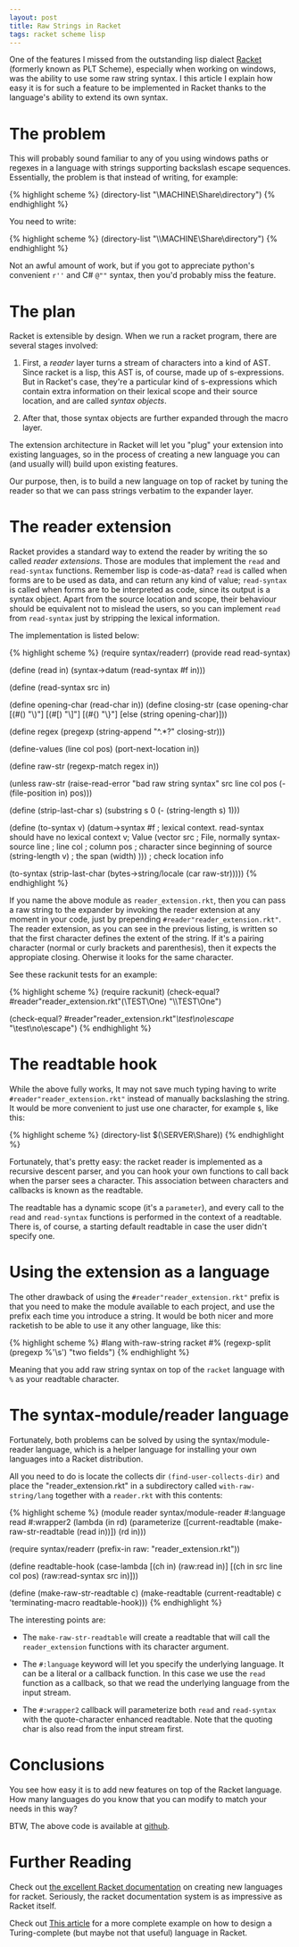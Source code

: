 ```yaml
---
layout: post
title: Raw Strings in Racket 
tags: racket scheme lisp
---
```


One of the features I missed from the outstanding lisp dialect
[Racket](http://www.racket-lang.org/) (formerly known as PLT Scheme),
especially when working on windows, was the ability to use some raw
string syntax. I this article I explain how easy it is for such a
feature to be implemented in Racket thanks to the language's ability
to extend its own syntax.  

# The problem

This will probably sound familiar to any of you using windows paths or
regexes in a language with strings supporting backslash escape
sequences. Essentially, the problem is that instead of writing, for
example:

{% highlight scheme %}
(directory-list "\\MACHINE\Share\directory")
{% endhighlight %}

You need to write:

{% highlight scheme %}
(directory-list "\\\\MACHINE\\Share\\directory")
{% endhighlight %}

Not an awful amount of work, but if you got to appreciate python's
convenient ``r''`` and C# ``@""`` syntax, then you'd probably miss the
feature. 

# The plan

Racket is extensible by design. When we run a racket program, there
are several stages involved:

1. First, a _reader_ layer turns a stream of characters into a kind of
AST. Since racket is a lisp, this AST is, of course, made up of
s-expressions. But in Racket's case, they're a particular kind of
s-expressions which contain extra information on their lexical scope
and their source location, and are called _syntax objects_.

2. After that, those syntax objects are further expanded through the
macro layer.

The extension architecture in Racket will let you "plug" your
extension into existing languages, so in the process of creating a new
language you can (and usually will) build upon existing features.

Our purpose, then, is to build a new language on top of racket by
tuning the reader so that we can pass strings verbatim to the
expander layer.

# The reader extension

Racket provides a standard way to extend the reader by writing the so
called _reader extensions_. Those are modules that implement the
``read`` and ``read-syntax`` functions. Remember lisp is code-as-data?
``read`` is called when forms are to be used as data, and can return
any kind of value; ``read-syntax`` is called when forms are to be
interpreted as code, since its output is a syntax object. Apart from
the source location and scope, their behaviour should be equivalent
not to mislead the users, so you can implement ``read`` from
``read-syntax`` just by stripping the lexical information.

The implementation is listed below:

{% highlight scheme %}
(require syntax/readerr)
(provide read read-syntax)

(define (read in)
  (syntax->datum (read-syntax #f in)))

(define (read-syntax src in)
  
  (define opening-char (read-char in))
  (define closing-str (case opening-char
                         [(#\() "\\)"]
                         [(#\[) "\\]"]
                         [(#\{) "\\}"]
                         [else (string opening-char)]))
  
  (define regex (pregexp (string-append "^.*?" closing-str)))
  
  (define-values (line col pos) (port-next-location in))
  
  (define raw-str (regexp-match regex in))
  
  (unless raw-str 
    (raise-read-error "bad raw string syntax"
                      src line col pos
                      (- (file-position in) pos)))
  
  (define (strip-last-char s)
    (substring s 0 (- (string-length s) 1)))

  (define (to-syntax v)
    (datum->syntax #f ; lexical context. read-syntax should have no lexical context
                   v; Value
                   (vector src ; File, normally syntax-source
                           line  ; line
                           col  ; column
                           pos  ; character since beginning of source
                           (string-length v)  ; the span (width)
                           ))) ; check location info
  
  (to-syntax  (strip-last-char (bytes->string/locale (car raw-str)))))
{% endhighlight %}

If you name the above module as ``reader_extension.rkt``, then you can
pass a raw string to the expander by invoking the reader extension at
any moment in your code, just by prepending
``#reader"reader_extension.rkt"``. The reader extension, as you can
see in the previous listing, is written so that the first character
defines the extent of the string. If it's a pairing character (normal
or curly brackets and parenthesis), then it expects the appropiate
closing. Oherwise it looks for the same character.

See these rackunit tests for an example:

{% highlight scheme %}
(require rackunit)
(check-equal? #reader"reader_extension.rkt"(\\TEST\One) 
              "\\\\TEST\\One")

(check-equal? #reader"reader_extension.rkt"_\test\no\escape_ 
              "\\test\\no\\escape")
{% endhighlight %}

# The readtable hook

While the above fully works, It may not save much typing having to
write ``#reader"reader_extension.rkt"`` instead of manually backslashing the
string. It would be more convenient to just use one character, for
example ``$``, like this:

{% highlight scheme %}
(directory-list $(\\SERVER\Share))
{% endhighlight %}

Fortunately, that's pretty easy: the racket reader is implemented as a
recursive descent parser, and you can hook your own functions to call
back when the parser sees a character. This association between
characters and callbacks is known as the readtable. 

The readtable has a dynamic scope (it's a ``parameter``), and every
call to the ``read`` and ``read-syntax`` functions is performed in the
context of a readtable. There is, of course, a starting default
readtable in case the user didn't specify one.

# Using the extension as a language

The other drawback of using the ``#reader"reader_extension.rkt"`` prefix is that
you need to make the module available to each project, and use the
prefix each time you introduce a string. It would be both nicer and
more racketish to be able to use it any other language, like this:

{% highlight scheme %}
#lang with-raw-string racket #\%
(regexp-split (pregexp %'\s') "two fields")
{% endhighlight %}

Meaning that you add raw string syntax on top of the ``racket``
language with ``%`` as your readtable character.

# The syntax-module/reader language

Fortunately, both problems can be solved by using the
syntax/module-reader language, which is a helper language for
installing your own languages into a Racket distribution.

All you need to do is locate the collects dir
``(find-user-collects-dir)`` and place the "reader_extension.rkt" in a
subdirectory called ``with-raw-string/lang`` together with a
``reader.rkt`` with this contents:

{% highlight scheme %}
(module reader syntax/module-reader
  #:language read 
  #:wrapper2 (lambda (in rd)
               (parameterize ([current-readtable 
                               (make-raw-str-readtable (read in))])
                 (rd in)))
  
  (require syntax/readerr
           (prefix-in raw: "reader_extension.rkt"))
    
  (define readtable-hook
    (case-lambda
      [(ch in)
       (raw:read in)]
      [(ch in src line col pos)
       (raw:read-syntax src in)]))
  
  (define (make-raw-str-readtable c)
    (make-readtable (current-readtable)
                    c 'terminating-macro readtable-hook)))
{% endhighlight %}

The interesting points are:

- The ``make-raw-str-readtable`` will create a readtable that will
call the ``reader_extension`` functions with its character argument.

- The ``#:language`` keyword will let you specify the underlying
language. It can be a literal or a callback function. In this case we
use the ``read`` function as a callback, so that we read the
underlying language from the input stream.

- The ``#:wrapper2`` callback will parameterize both ``read`` and
``read-syntax`` with the quote-character enhanced readtable.  Note
that the quoting char is also read from the input stream first.

# Conclusions

You see how easy it is to add new features on top of the Racket
language. How many languages do you know that you can modify to
match your needs in this way?

BTW, The above code is available at [github](http://github.com/jarnaldich/with-raw-string).

# Further Reading

Check out [the excellent Racket
documentation](http://docs.racket-lang.org/guide/languages.html) on
creating new languages for racket. Seriously, the racket documentation
system is as impressive as Racket itself.

Check out [This article](http://hashcollision.org/brainfudge/) for a
more complete example on how to design a Turing-complete (but maybe
not that useful) language in Racket.

